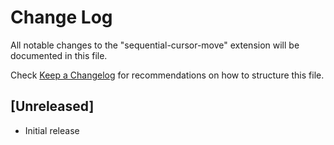 # Change Log

All notable changes to the "sequential-cursor-move" extension will be documented in this file.

Check [Keep a Changelog](http://keepachangelog.com/) for recommendations on how to structure this file.

## [Unreleased]

- Initial release